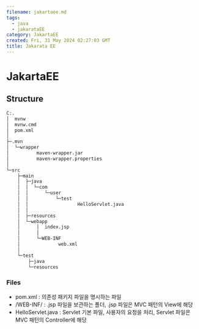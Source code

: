 ```yaml
---
filename: jakartaee.md
tags:
  - java
  - jakarataEE
category: JakartaEE
created: Fri, 31 May 2024 02:27:03 GMT
title: Jakarata EE
---
```


# JakartaEE

## Structure

```bash
C:.
│  mvnw
│  mvnw.cmd
│  pom.xml
│
├─.mvn
│  └─wrapper
│          maven-wrapper.jar
│          maven-wrapper.properties
│
└─src
    ├─main
    │  ├─java
    │  │  └─com
    │  │      └─user
    │  │          └─test
    │  │                  HelloServlet.java
    │  │
    │  ├─resources
    │  └─webapp
    │      │  index.jsp
    │      │
    │      └─WEB-INF
    │              web.xml
    │
    └─test
        ├─java
        └─resources
```

### Files

- pom.xml : 의존성 패키지 파일을 명시하는 파일
- /WEB-INF/ : .jsp 파일을 보관하는 폴더, .jsp 파일은 MVC 패턴의 View에 해당
- HelloServlet.java : Servlet 기본 파일, 사용자의 요청을 처리, Servlet 파일은 MVC 패턴의 Controller에 해당